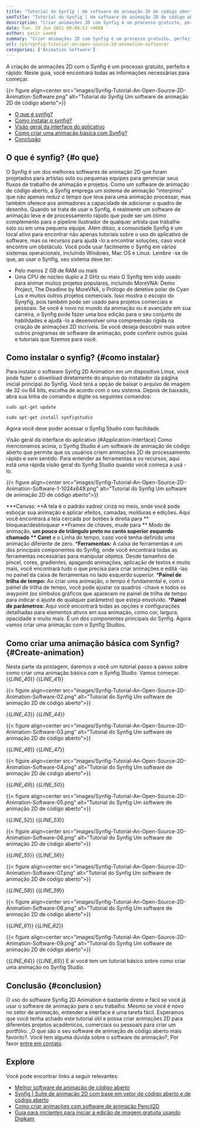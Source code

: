 ```yaml
---
title: "Tutorial do Synfig | Um software de animação 2D de código aberto" 
seoTitle: "Tutorial do Synfig | Um software de animação 2D de código aberto" 
description: "Criar animações 2D com Synfig é um processo gratuito, perfeito e rápido. Neste guia, você encontrará todas as informações necessárias para começar." 
date: Tue, 29 Jun 2021 08:08:53 +0000
author: yasir saeed
summary: "Criar animações 2D com Synfig é um processo gratuito, perfeito e rápido. Neste guia, você encontrará todas as informações necessárias para começar." 
url: /pt/synfig-tutorial-an-open-source-2d-animation-software/
categories: ['Animation Software']
---
```


A criação de animações 2D com o Synfig é um processo gratuito, perfeito e rápido. Neste guia, você encontrará todas as informações necessárias para começar.

{{< figure align=center src="images/Synfig-Tutorial-An-Open-Source-2D-Animation-Software.png" alt="Tutorial do Synfig Um software de animação 2D de código aberto">}}

  * [O que é synfig?][1]
  * [Como instalar o synfig?][2]
  * [Visão geral da interface do aplicativo][3]
  * [Como criar uma animação básica com Synfig?][4]
  * [Conclusão][5]

## O que é synfig?   {#o que}
O Synfig é um dos melhores softwares de animação 2D que foram projetados para artistas solo ou pequenas equipes para gerenciar seus fluxos de trabalho de animação e projetos. Como um software de animação de código aberto, a Synfig emprega um sistema de animação "interpinio" que não apenas reduz o tempo que leva para uma animação processar, mas também oferece aos animadores a capacidade de adicionar o quadro de desenho.
Quando se trata de usar o Synfig, é realmente um software de animação leve e de processamento rápido que pode ser um ótimo complemento para o pipeline ilustrador de qualquer artista que trabalhe solo ou em uma pequena equipe. Além disso, a comunidade Synfig é um local ativo para encontrar não apenas tutoriais sobre o uso do aplicativo de software, mas os recursos para ajudá -lo a encontrar soluções, caso você encontre um obstáculo.
Você pode usar facilmente o Synfig em vários sistemas operacionais, incluindo Windows, Mac OS e Linux. Lembre -se de que, ao usar o Synfig, seu sistema deve ter:
  * Pelo menos 2 GB de RAM ou mais
  * Uma CPU de núcleo duplo a 2 GHz ou mais
O Synfig tem sido usado para animar muitos projetos populares, incluindo MoreVNA: Demo Project, The Deadline by MoreVNA, o Prólogo de detetive polar de Cyan Los e muitos outros projetos comerciais. Isso mostra o escopo do Synyfig, pois também pode ser usado para projetos comerciais e pessoais. Se você é novo no mundo da animação ou é avançado em sua carreira, o Synfig pode fazer uma boa edição para o seu conjunto de habilidades e ajudá -lo a desenvolver uma compreensão rígida na criação de animações 2D incríveis. Se você deseja descobrir mais sobre outros programas de software de animação, pode conferir outros guias e tutoriais que fizemos para você.

## Como instalar o synfig?   {#como instalar}
Para instalar o software Synfig 2D Animation em um dispositivo Linux, você pode fazer o download diretamente do arquivo do instalador da página inicial principal do Synfig. Você terá a opção de baixar o arquivo de imagem de 32 ou 64 bits, escolha de acordo com o seu sistema.
Depois de baixado, abra sua linha de comando e digite os seguintes comandos:
```
sudo apt-get update
```
```
sudo apt-get install synfigstudio
```
Agora você deve poder acessar o Synfig Studio com facilidade.

Visão geral da interface do aplicativo  {#Application-Interface}
Como mencionamos acima, o Synfig Studio é um software de animação de código aberto que permite que os usuários criem animações 2D de processamento rápido e sem sentido. Para entender as ferramentas e os recursos, aqui está uma rápida visão geral do Synfig Studio quando você começa a usá -lo.

{{< figure align=center src="images/Synfig-Tutorial-An-Open-Source-2D-Animation-Software-1-1024x649.png" alt="Tutorial do Synfig Um software de animação 2D de código aberto">}}

  ***Canvas:  **A tela é o padrão xadrez cinza no meio, onde você pode esboçar sua animação e aplicar efeitos, camadas, molduras e edições. Aqui você encontrará a tela cercada por botões à direita para **  bloquear/desbloquear  **Frames de chaves, mude para **  Modo de animação,  **um pouco de triângulo preto no canto superior esquerdo chamado **  Caret**  e o Linha do tempo, caso você tenha definido uma animação diferente de zero.
  ***Ferramentas:**  A caixa de ferramentas é um dos principais componentes do Synfig, onde você encontrará todas as ferramentas necessárias para manipular objetos. Desde tamanhos de pincel, cores, gradientes, apagando animações, aplicação de textos e muito mais, você encontrará tudo o que precisa para criar animações e editá -las no painel da caixa de ferramentas no lado esquerdo superior.
  ***Painel de trilha de tempo:**  Ao criar uma animação, o tempo é fundamental e, com o painel de trilha de tempo, você pode ajustar os quadros -chave e todos os waypoint (os símbolos gráficos que aparecem no painel de trilha de tempo para indicar o ajuste de qualquer parâmetro) que esteja envolvido.
  ***Painel de parâmetros:**  Aqui você encontrará todas as opções e configurações detalhadas para elementos ativos em sua animação, como cor, largura, opacidade e muito mais. É um dos componentes principais do Synfig.
Agora vamos criar uma animação com o Synfig Studios.

## Como criar uma animação básica com Synfig?   {#Create-animation}
Nesta parte da postagem, daremos a você um tutorial passo a passo sobre como criar uma animação básica com o Synfig Studio. Vamos começar.
{{_LINE_40_}}
{{_LINE_41_}}

{{< figure align=center src="images/Synfig-Tutorial-An-Open-Source-2D-Animation-Software-02.png" alt="Tutorial do Synfig Um software de animação 2D de código aberto">}}

{{_LINE_43_}}
{{_LINE_44_}}

{{< figure align=center src="images/Synfig-Tutorial-An-Open-Source-2D-Animation-Software-03.png" alt="Tutorial do Synfig Um software de animação 2D de código aberto">}}

{{_LINE_46_}}
{{_LINE_47_}}

{{< figure align=center src="images/Synfig-Tutorial-An-Open-Source-2D-Animation-Software-04.png" alt="Tutorial do Synfig Um software de animação 2D de código aberto">}}

{{_LINE_49_}}
{{_LINE_50_}}

{{< figure align=center src="images/Synfig-Tutorial-An-Open-Source-2D-Animation-Software-05.png" alt="Tutorial do Synfig Um software de animação 2D de código aberto">}}

{{_LINE_52_}}
{{_LINE_53_}}

{{< figure align=center src="images/Synfig-Tutorial-An-Open-Source-2D-Animation-Software-06.png" alt="Tutorial do Synfig Um software de animação 2D de código aberto">}}

{{_LINE_55_}}
{{_LINE_56_}}

{{< figure align=center src="images/Synfig-Tutorial-An-Open-Source-2D-Animation-Software-07.png" alt="Tutorial do Synfig Um software de animação 2D de código aberto">}}

{{_LINE_58_}}
{{_LINE_59_}}

{{< figure align=center src="images/Synfig-Tutorial-An-Open-Source-2D-Animation-Software-08.png" alt="Tutorial do Synfig Um software de animação 2D de código aberto">}}

{{_LINE_61_}}
{{_LINE_62_}}

{{< figure align=center src="images/Synfig-Tutorial-An-Open-Source-2D-Animation-Software-09.png" alt="Tutorial do Synfig Um software de animação 2D de código aberto">}}

{{_LINE_64_}}
{{_LINE_65_}}
E aí você tem um tutorial básico sobre como criar uma animação no Synfig Studio.

## Conclusão   {#conclusion}
O uso do software Synfig 2D Animation é bastante direto e fácil se você já usar o software de animação para o seu trabalho. Mesmo se você é novo no setor de animação, entender a interface é uma tarefa fácil. Esperamos que você tenha achado este tutorial útil e possa criar animações 2D para diferentes projetos acadêmicos, comerciais ou pessoais para criar um portfólio.
_O que são o seu software de animação de código aberto mais favorito?. Você tem alguma dúvida sobre o software de animação?, Por favor [entre em contato][6].

## Explore
Você pode encontrar links a seguir relevantes:
  * [Melhor software de animação de código aberto][7]
  * [Synfig | Suíte de animação 2D com base em vetor de código aberto e de código aberto][8]
  * [Como criar animações com software de animação Pencil2D][9]
  * [Guia para iniciantes para iniciar a edição de imagem gratuita usando Digikam][10]

  
[1]: #what
[2]: #how-to-install
[3]: #application-interfae
[4]: #create-animation
[5]: #conclusion
[6]: mailto:yasir.saeed@aspose.com
[7]: https://products.containerize.com/animation-software/
[8]: https://products.containerize.com/animation-software/synfig/
[9]: https://blog.containerize.com/animation-software/how-to-create-animations-with-pencil2d-animation-software/
[10]: https://blog.containerize.com/animation-software/beginners-guide-to-start-free-image-editing-using-digikam/
